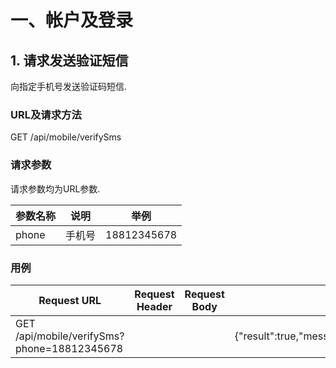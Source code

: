 # 一、帐户及登录

## 1. 请求发送验证短信
向指定手机号发送验证码短信.
### URL及请求方法
GET /api/mobile/verifySms
### 请求参数
请求参数均为URL参数.

| 参数名称 | 说明 | 举例 |
| ------ | ---- | --- |
| phone | 手机号 | 18812345678 |

### 用例

| Request URL | Request Header | Request Body | Result |
| ----------- | -------------- | ------------ | ------ |
| GET /api/mobile/verifySms?phone=18812345678 | | | {"result":true,"message":"","error":null,"data":null} |
